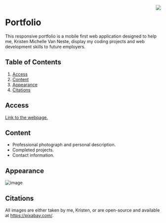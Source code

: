 <img src="https://img.shields.io/badge/License-Unlicensed-blue.svg" align="right"/>

# Portfolio

This responsive portfolio is a mobile first web application designed to help me, Kristen Michelle Van Neste, display my coding projects and web development skills to future employers.

## Table of Contents
1. [Access](#about)
2. [Content](#content)
3. [Appearance](#access) 
4. [Citations](#citations)

## Access<a name="about"></a>

[Link to the webpage.](https://kmvanneste.github.io/Portfolio/)

## Content<a name="content"></a>

 - Professional photograph and personal description.
 - Completed projects. 
 - Contact information.

## Appearance<a name="access"></a>

![image](assets/images/Webpage_About.png)

## Citations<a name="citations"></a>

All images are either taken by me, Kristen, or are open-source and available at https://pixabay.com/.
